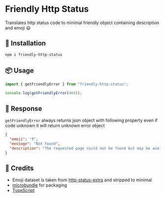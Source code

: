# Friendly Http Status

Translates http status code to minimal friendly object containing description and emoji 😃

## 🔧 Installation

```sh
npm i friendly-http-status
```

## 📦 Usage

```javascript
import { getFriendlyError } from "friendly-http-status";

console.log(getFriendlyError(404));
```

## 👀 Response

`getFriendlyError` always returns json object with following property even if code unknown it will return unknown error object

```json
{
  "emoji": "❓",
  "message": "Not Found",
  "description": "The requested page could not be found but may be available again in the future."
}
```

## 🤠 Credits

- Emoji dataset is taken from [http-status-extra](https://github.com/aasaam/http-status-extra) and stripped to minimal
- [microbundle](https://github.com/developit/microbundle) for packaging
- [TypeScript](https://github.com/microsoft/TypeScript)
